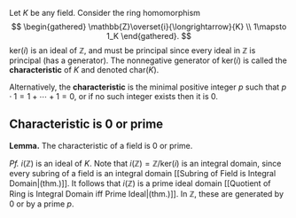 Let $K$ be any field. Consider the ring homomorphism 
$$
\begin{gathered}
\mathbb{Z}\overset{i}{\longrightarrow}{K} \\
1\mapsto 1_K
\end{gathered}.
$$
$\text{ker}(i)$ is an ideal of $\mathbb{Z}$, and must be principal since every ideal in $\mathbb{Z}$ is principal (has a generator). The nonnegative generator of $\text{ker}(i)$ is called the **characteristic** of $K$ and denoted $\text{char}(K)$. 

Alternatively, the **characteristic** is the minimal positive integer $p$ such that $p\cdot 1 = 1+\cdots + 1=0$, or if no such integer exists then it is $0$. 

## Characteristic is 0 or prime
**Lemma.** The characteristic of a field is 0 or prime.

_Pf._ $i(\mathbb{Z})$ is an ideal of $K$. Note that $i(\mathbb{Z})=\mathbb{Z}/\text{ker}(i)$ is an integral domain, since every subring of a field is an integral domain [[Subring of Field is Integral Domain|(thm.)]]. It follows that $i(\mathbb{Z})$ is a prime ideal domain [[Quotient of Ring is Integral Domain iff Prime Ideal|(thm.)]]. In $\mathbb{Z}$, these are generated by $0$ or by a prime $p$.